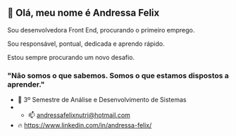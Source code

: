 ## 👋 Olá, meu nome é Andressa Felix

Sou desenvolvedora Front End, procurando o primeiro emprego.

Sou responsável, pontual, dedicada e aprendo rápido.

Estou sempre procurando um novo desafio. 


### "Não somos o que sabemos. Somos o que estamos dispostos a aprender."

- 🌱 3º Semestre de Análise e Desenvolvimento de Sistemas
- - 📫 andressafelixnutri@hotmail.com
- 🔥 https://www.linkedin.com/in/andressa-felix/


